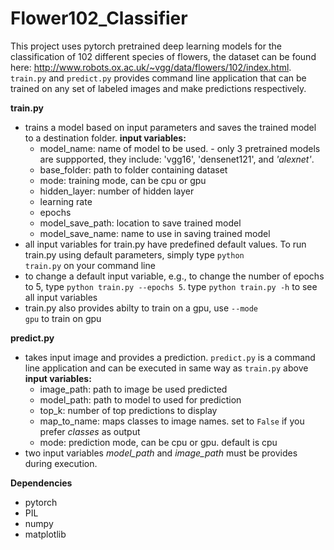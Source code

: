 # Flower102_Classifier

This project uses pytorch pretrained deep learning models for the classification of 102 different species of flowers, the dataset can be found here: http://www.robots.ox.ac.uk/~vgg/data/flowers/102/index.html. <code>train.py</code> and <code>predict.py</code> provides command line application that can be trained on any set of labeled images and make predictions respectively. 

**train.py**
- trains a model based on input parameters and saves the trained model to a destination folder. 
	**input variables:**
	- model_name: name of model to be used. - only 3 pretrained models are suppported, they include:  <bi>'vgg16'</bi>, <bi>'densenet121'</bi>, and  <i>'alexnet'</i>. 
	- base_folder: path to folder containing dataset
	- mode: training mode, can be cpu or gpu
	- hidden_layer: number of hidden layer
	- learning rate
	- epochs
	- model_save_path: location to save trained model
	- model_save_name: name to use in saving trained model
- all input variables for train.py have predefined default values. To run train.py using default parameters, simply type <code>python train.py</code> on your command line
- to change a default input variable, e.g., to change the number of epochs to 5, type <code>python train.py --epochs 5</code>. type <code>python train.py -h</code> to see all input variables
- train.py also provides abilty to train on a gpu, use <code>--mode gpu</code> to train on gpu

**predict.py**
- takes input image and provides a prediction. <code>predict.py</code> is a command line application and can be executed in same way as <code>train.py</code> above
	**input variables:** 
	- image_path: path to image be used predicted
	- model_path: path to model to used for prediction
	- top_k: number of top predictions to display
	- map_to_name: maps classes to image names. set to <code>False</code> if you prefer <i>classes</i> as output
	- mode: prediction mode, can be cpu or gpu. default is cpu
- two input variables <i>model_path</i> and <i>image_path</i> must be provides during execution. 

**Dependencies**
- pytorch
- PIL
- numpy
- matplotlib
